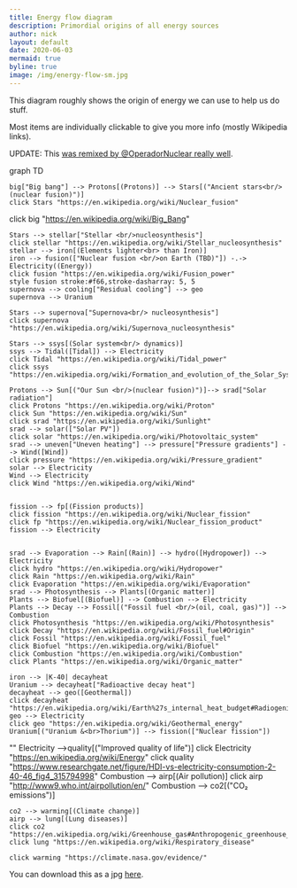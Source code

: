```yaml
---
title: Energy flow diagram
description: Primordial origins of all energy sources
author: nick
layout: default
date: 2020-06-03
mermaid: true
byline: true
image: /img/energy-flow-sm.jpg
---
```

<div class="row">
<div class="col-md-12" markdown="1">

This diagram roughly shows the origin of energy we can use to help us do stuff. 

Most items are individually clickable to give you more info (mostly Wikipedia links).

UPDATE: This [was remixed by @OperadorNuclear really
well](https://twitter.com/OperadorNuclear/status/1403800198132994059).

<div class="mermaid">
graph TD

	big["Big bang"] --> Protons[(Protons)] --> Stars[("Ancient stars<br/> (nuclear fusion)")]
	click Stars "https://en.wikipedia.org/wiki/Nuclear_fusion"
click big "https://en.wikipedia.org/wiki/Big_Bang"
	
    Stars --> stellar["Stellar <br/>nucleosynthesis"]
    click stellar "https://en.wikipedia.org/wiki/Stellar_nucleosynthesis"
    stellar --> iron[(Elements lighter<br> than Iron)]
    iron --> fusion(["Nuclear fusion <br/>on Earth (TBD)"]) -.-> Electricity((Energy))
    click fusion "https://en.wikipedia.org/wiki/Fusion_power"
    style fusion stroke:#f66,stroke-dasharray: 5, 5
    supernova --> cooling["Residual cooling"] --> geo
    supernova --> Uranium

    Stars --> supernova["Supernova<br/> nucleosynthesis"]
    click supernova "https://en.wikipedia.org/wiki/Supernova_nucleosynthesis"
	
	Stars --> ssys[(Solar system<br/> dynamics)]
	ssys --> Tidal([Tidal]) --> Electricity
	click Tidal "https://en.wikipedia.org/wiki/Tidal_power"
	click ssys "https://en.wikipedia.org/wiki/Formation_and_evolution_of_the_Solar_System"
	
    Protons --> Sun[("Our Sun <br/>(nuclear fusion)")]--> srad["Solar radiation"]
    click Protons "https://en.wikipedia.org/wiki/Proton"
    click Sun "https://en.wikipedia.org/wiki/Sun"
    click srad "https://en.wikipedia.org/wiki/Sunlight"
    srad --> solar(["Solar PV"])
    click solar "https://en.wikipedia.org/wiki/Photovoltaic_system"
    srad --> uneven["Uneven heating"] --> pressure["Pressure gradients"] --> Wind([Wind])
    click pressure "https://en.wikipedia.org/wiki/Pressure_gradient"
    solar --> Electricity
    Wind --> Electricity
    click Wind "https://en.wikipedia.org/wiki/Wind"
    
    
    fission --> fp[(Fission products)]
    click fission "https://en.wikipedia.org/wiki/Nuclear_fission"
    click fp "https://en.wikipedia.org/wiki/Nuclear_fission_product"
    fission --> Electricity


    srad --> Evaporation --> Rain[(Rain)] --> hydro([Hydropower]) --> Electricity
    click hydro "https://en.wikipedia.org/wiki/Hydropower"
    click Rain "https://en.wikipedia.org/wiki/Rain"
    click Evaporation "https://en.wikipedia.org/wiki/Evaporation"
    srad --> Photosynthesis --> Plants[(Organic matter)]
    Plants --> Biofuel[(Biofuel)] --> Combustion --> Electricity
    Plants --> Decay --> Fossil[("Fossil fuel <br/>(oil, coal, gas)")] --> Combustion
    click Photosynthesis "https://en.wikipedia.org/wiki/Photosynthesis"
    click Decay "https://en.wikipedia.org/wiki/Fossil_fuel#Origin"
    click Fossil "https://en.wikipedia.org/wiki/Fossil_fuel"
    click Biofuel "https://en.wikipedia.org/wiki/Biofuel"
    click Combustion "https://en.wikipedia.org/wiki/Combustion"
    click Plants "https://en.wikipedia.org/wiki/Organic_matter"
    
    iron --> |K-40| decayheat
    Uranium --> decayheat["Radioactive decay heat"] 
    decayheat --> geo([Geothermal])
    click decayheat "https://en.wikipedia.org/wiki/Earth%27s_internal_heat_budget#Radiogenic_heat"
    geo --> Electricity
    click geo "https://en.wikipedia.org/wiki/Geothermal_energy"
    Uranium[("Uranium &<br>Thorium")] --> fission(["Nuclear fission"])  
""
    Electricity -->quality[("Improved quality of life")]
    click Electricity "https://en.wikipedia.org/wiki/Energy"
    click quality "https://www.researchgate.net/figure/HDI-vs-electricity-consumption-2-40-46_fig4_315794998"
    Combustion --> airp[(Air pollution)]
    click airp "http://www9.who.int/airpollution/en/"
    Combustion --> co2[("CO₂ emissions")]

    co2 --> warming[(Climate change)]
    airp --> lung[(Lung diseases)]
    click co2 "https://en.wikipedia.org/wiki/Greenhouse_gas#Anthropogenic_greenhouse_gases"
    click lung "https://en.wikipedia.org/wiki/Respiratory_disease"
    
    click warming "https://climate.nasa.gov/evidence/"
</div>

You can download this as a jpg [here](/img/energy-flow.jpg).

<script>
var config = {
    startOnLoad:true,
    er:{
      layoutDirection:'TB',
      minEntityWidth:100,
      minEntityHeight:75,
      entityPadding:15,
      stroke:'gray',
      fill:'honeydew',
      fontSize:12,
      useMaxWidth:true
    },
    flowchart:{
        htmlLabels:true,
        curve:'basis',
    },
    securityLevel:'loose'
};

mermaid.initialize(config);
</script>

</div>
</div>


